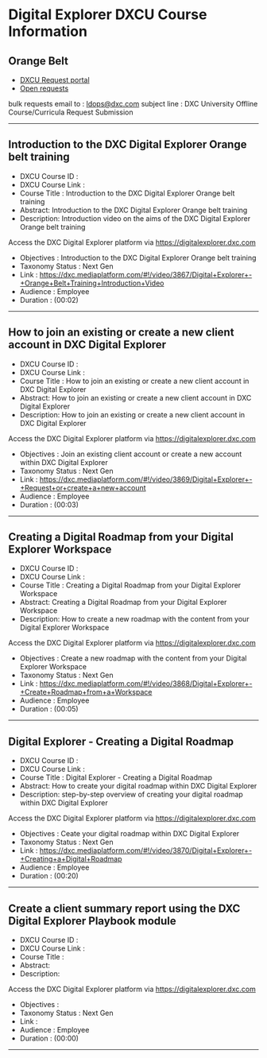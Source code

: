 # Digital Explorer DXCU Course Information
## Orange Belt

- [DXCU Request portal](https://dxcportal.sharepoint.com/sites/dxcUniversityLearningOperations/dxcurequestforms/SitePages/Home.aspx)
- [Open requests](https://dxcportal.sharepoint.com/sites/dxcUniversityLearningOperations/dxcurequestforms/Course_Request/Forms/Personal%20View.aspx?viewpath=%2Fsites%2FdxcUniversityLearningOperations%2Fdxcurequestforms%2FCourse_Request%2FForms%2FPersonal%20View.aspx#InplviewHash58f25e88-1f98-4c5e-9b0e-becf7c871897=ShowInGrid%3DTrue)


bulk requests email to : ldops@dxc.com
subject line : DXC University Offline Course/Curricula Request Submission

---
## Introduction to the DXC Digital Explorer Orange belt training

- DXCU Course ID : 
- DXCU Course Link :  
- Course Title : Introduction to the DXC Digital Explorer Orange belt training
- Abstract: Introduction to the DXC Digital Explorer Orange belt training
- Description: 
Introduction video on the aims of the DXC Digital Explorer Orange belt training

Access the DXC Digital Explorer platform via https://digitalexplorer.dxc.com
 
- Objectives : Introduction to the DXC Digital Explorer Orange belt training
- Taxonomy Status : Next Gen
- Link : https://dxc.mediaplatform.com/#!/video/3867/Digital+Explorer+-+Orange+Belt+Training+Introduction+Video
- Audience : Employee
- Duration : (00:02)

---

## How to join an existing or create a new client account in DXC Digital Explorer

- DXCU Course ID : 
- DXCU Course Link : 
- Course Title : How to join an existing or create a new client account in DXC Digital Explorer
- Abstract: How to join an existing or create a new client account in DXC Digital Explorer
- Description: How to join an existing or create a new client account in DXC Digital Explorer


Access the DXC Digital Explorer platform via https://digitalexplorer.dxc.com
 
- Objectives : Join an existing client account or create a new account within DXC Digital Explorer
- Taxonomy Status : Next Gen
- Link : https://dxc.mediaplatform.com/#!/video/3869/Digital+Explorer+-+Request+or+create+a+new+account
- Audience : Employee
- Duration : (00:03)

---

## Creating a Digital Roadmap from your Digital Explorer Workspace

- DXCU Course ID : 
- DXCU Course Link : 
- Course Title : Creating a Digital Roadmap from your Digital Explorer Workspace
- Abstract: Creating a Digital Roadmap from your Digital Explorer Workspace
- Description: How to create a new roadmap with the content from your Digital Explorer Workspace


Access the DXC Digital Explorer platform via https://digitalexplorer.dxc.com
 
- Objectives : Create a new roadmap with the content from your Digital Explorer Workspace
- Taxonomy Status : Next Gen
- Link : https://dxc.mediaplatform.com/#!/video/3868/Digital+Explorer+-+Create+Roadmap+from+a+Workspace
- Audience : Employee
- Duration : (00:05)
  
---

## Digital Explorer - Creating a Digital Roadmap

- DXCU Course ID : 
- DXCU Course Link : 
- Course Title : Digital Explorer - Creating a Digital Roadmap
- Abstract: How to create your digital roadmap within DXC Digital Explorer
- Description: step-by-step overview of creating your digital roadmap within DXC Digital Explorer

Access the DXC Digital Explorer platform via https://digitalexplorer.dxc.com
 
- Objectives : Ceate your digital roadmap within DXC Digital Explorer
- Taxonomy Status : Next Gen
- Link : https://dxc.mediaplatform.com/#!/video/3870/Digital+Explorer+-+Creating+a+Digital+Roadmap
- Audience : Employee
- Duration : (00:20)

---

## Create a client summary report using the DXC Digital Explorer Playbook module

- DXCU Course ID : 
- DXCU Course Link :  
- Course Title : 
- Abstract: 
- Description: 


Access the DXC Digital Explorer platform via https://digitalexplorer.dxc.com
 
- Objectives : 
- Taxonomy Status : Next Gen
- Link : 
- Audience : Employee
- Duration : (00:00)
  
---

